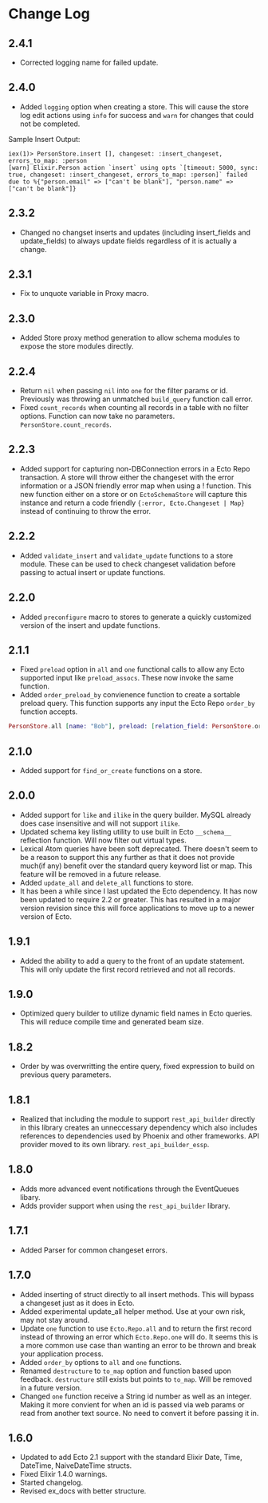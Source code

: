 # Change Log #


## 2.4.1 ##

* Corrected logging name for failed update.

## 2.4.0 ##

* Added `logging` option when creating a store. This will cause the store log edit actions using `info` for success and `warn` for changes that could not be completed.

Sample Insert Output:

```
iex(1)> PersonStore.insert [], changeset: :insert_changeset, errors_to_map: :person
[warn] Elixir.Person action `insert` using opts `[timeout: 5000, sync: true, changeset: :insert_changeset, errors_to_map: :person]` failed due to %{"person.email" => ["can't be blank"], "person.name" => ["can't be blank"]}
```

## 2.3.2 ##

* Changed no changset inserts and updates (including insert_fields and update_fields) to always update fields regardless of it is actually a change.

## 2.3.1 ##

* Fix to unquote variable in Proxy macro.

## 2.3.0 ##

* Added Store proxy method generation to allow schema modules to expose the store modules directly.

## 2.2.4 ##

* Return `nil` when passing `nil` into `one` for the filter params or id. Previously was throwing an unmatched `build_query` function call error.
* Fixed `count_records` when counting all records in a table with no filter options. Function can now take no parameters. `PersonStore.count_records`.

## 2.2.3 ##

* Added support for capturing non-DBConnection errors in a Ecto Repo transaction. A store will throw either the changeset with the
error information or a JSON friendly error map when using a ! function. This new function either on a store or on `EctoSchemaStore`
will capture this instance and return a code friendly `{:error, Ecto.Changeset | Map}` instead of continuing to throw the error.

## 2.2.2 ##

* Added `validate_insert` and `validate_update` functions to a store module. These can be used to check changeset validation
before passing to actual insert or update functions.

## 2.2.0 ##

* Added `preconfigure` macro to stores to generate a quickly customized version of the insert and update functions.

## 2.1.1 ##

* Fixed `preload` option in `all` and `one` functional calls to allow any Ecto supported input like `preload_assocs`. These now invoke the same function.
* Added `order_preload_by` convienence function to create a sortable preload query. This function supports any input the Ecto Repo `order_by` function accepts.

```elixir
PersonStore.all [name: "Bob"], preload: [relation_field: PersonStore.order_preload_by(:id)]
```

## 2.1.0 ##

* Added support for `find_or_create` functions on a store.

## 2.0.0 ##

* Added support for `like` and `ilike` in the query builder. MySQL already does case insensitive and will not support `ilike`.
* Updated schema key listing utility to use built in Ecto `__schema__` reflection function. Will now filter out virtual types.
* Lexical Atom queries have been soft deprecated. There doesn't seem to be a reason to support this any further as that it does not provide much(if any) benefit over the standard query keyword list or map. This feature will be removed in a future release.
* Added `update_all` and `delete_all` functions to store.
* It has been a while since I last updated the Ecto dependency. It has now been updated to require 2.2 or greater. This has resulted in a major version revision since this will force applications to move up to a newer version of Ecto.

## 1.9.1 ##

* Added the ability to add a query to the front of an update statement. This will only update the first record retrieved and not all records.

## 1.9.0 ##

* Optimized query builder to utilize dynamic field names in Ecto queries. This will reduce compile time and generated beam size.

## 1.8.2 ##

* Order by was overwritting the entire query, fixed expression to build on previous query parameters.

## 1.8.1 ##

* Realized that including the module to support `rest_api_builder` directly in this library creates an unneccessary dependency which
also includes references to dependencies used by Phoenix and other frameworks. API provider moved to its own library. `rest_api_builder_essp`.

## 1.8.0 ##

* Adds more advanced event notifications through the EventQueues libary.
* Adds provider support when using the `rest_api_builder` library.

## 1.7.1 ##

* Added Parser for common changeset errors.

## 1.7.0 ##

* Added inserting of struct directly to all insert methods. This will bypass a changeset just as it does in Ecto.
* Added experimental update_all helper method. Use at your own risk, may not stay around.
* Update `one` function to use `Ecto.Repo.all` and to return the first record instead of throwing an error which `Ecto.Repo.one` will do.
It seems this is a more common use case than wanting an error to be thrown and break your application process.
* Added `order_by` options to `all` and `one` functions.
* Renamed `destructure` to `to_map` option and function based upon feedback. `destructure` still exists but points to `to_map`. Will be
removed in a future version.
* Changed `one` function receive a String id number as well as an integer. Making it more convient for when an id is passed via web params
or read from another text source. No need to convert it before passing it in.

## 1.6.0 ##

* Updated to add Ecto 2.1 support with the standard Elixir Date, Time, DateTime, NaiveDateTime structs.
* Fixed Elixir 1.4.0 warnings.
* Started changelog.
* Revised ex_docs with better structure.

